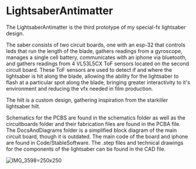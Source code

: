 # LightsaberAntimatter

The LightsaberAntimatter is the third prototype of my special-fx lightsaber design.

The saber consists of two circuit boards, one with an esp-32 that controls leds that run the length of the blade, gathers readings from a gyroscope, manages a single cell battery, communicates with an iphone via bluetooth, and gathers readings from 4 VL53L5CX ToF sensors located on the second circuit board. These ToF sensors are used to detect if and where the lightsaber is hit along the blade, allowing the ability for the lightsaber to flash at a particular spot along the blade, bringing greater interactivity to it's environment and reducing the vfx needed in film production.

The hilt is a custom design, gathering inspiration from the starkiller lightsaber hilt.

Schematics for the PCBS are found in the schematics folder as well as the circuitboards folder and their fabrication files are found in the PCBA file. The DocsAndDiagrams folder is a simplified block diagram of the main circuit board, though it is outdated. The main code of the board and iphone are found in Code/StableSoftware. The .step files and technical drawings for the components of the lightsaber can be found in the CAD file.


![IMG_3598](https://user-images.githubusercontent.com/111181016/228496889-c88ec47f-3bdb-4b64-b0f8-2e0dd6ffbb01.JPG)=250x250
